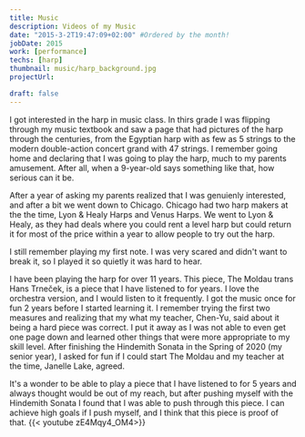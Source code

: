 ```yaml
---
title: Music
description: Videos of my Music
date: "2015-3-2T19:47:09+02:00" #Ordered by the month!
jobDate: 2015
work: [performance]
techs: [harp]
thumbnail: music/harp_background.jpg
projectUrl:

draft: false
---
```


<!--![Alt Text](https://media.giphy.com/media/iGx2wVjYzpazS/giphy.gif)-->

I got interested in the harp in music class. In thirs grade I was 
flipping through my music textbook and saw a page that had pictures 
of the harp through the centuries, from the Egyptian harp with as few 
as 5 strings to the modern double-action concert grand with 47 strings. 
I remember going home and declaring that I was going to play the harp, 
much to my parents amusement. After all, when a 9-year-old says something 
like that, how serious can it be. 

After a year of asking my parents realized that I was genuienly interested, 
and after a bit we went down to Chicago. Chicago had two harp makers at the 
the time, Lyon & Healy Harps and Venus Harps. We went to Lyon & Healy, as they 
had deals where you could rent a level harp but could return it for most of the 
price within a year to allow people to try out the harp. 

I still remember playing my first note. I was very scared and didn't want to 
break it, so I played it so quietly it was hard to hear. 

I have been playing the harp for over 11 years. 
This piece, The Moldau trans Hans Trneček, is a piece that I have listened to 
for years. I love the orchestra version, and I would listen to it frequently. 
I got the music once for fun 2 years before I started learning it. I remember 
trying the first two measures and realizing that my what my teacher, Chen-Yu, 
said about it being a hard piece was correct. I put it away as I was not able 
to even get one page down and learned other things that were more appropriate 
to my skill level. After finishing the Hindemith Sonata in the Spring of 2020 
(my senior year), I asked for fun if I could start The Moldau and my teacher 
at the time, Janelle Lake, agreed. 

It's a wonder to be able to play a piece that I have listened to for 5 years 
and always thought would be out of my reach, but after pushing myself with the 
Hindemith Sonata I found that I was able to push through this piece. I can 
achieve high goals if I push myself, and I think that this piece is proof of that.
{{< youtube zE4Mqy4_OM4>}}

